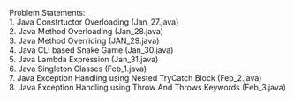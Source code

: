 Problem Statements:    
    1. Java Constrtuctor Overloading (Jan_27.java)      
 	2. Java Method Overloading (Jan_28.java)        
 	3. Java Method Overriding (JAN_29.java)      
 	4. Java CLI based Snake Game (Jan_30.java)      
 	5. Java Lambda Expression (Jan_31.java)    
 	6. Java Singleton Classes (Feb_1.java)    
    7. Java Exception Handling using Nested TryCatch Block (Feb_2.java)  
    8. Java Exception Handling using Throw And Throws Keywords (Feb_3.java)  
